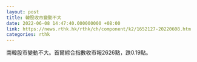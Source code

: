 ```yaml
---
layout: post
title: 韓股收市變動不大
date: 2022-06-08 14:47:40.000000000 +08:00
link: https://news.rthk.hk/rthk/ch/component/k2/1652127-20220608.htm
categories: rthk
---
```


南韓股市變動不大。首爾綜合指數收市報2626點，跌0.19點。
